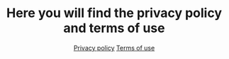 <div align="center">
  <h1> 
    Here you will find the privacy policy and terms of use
  </h1>
  <p>
    <a href="https://github.com/BENx2115/privacy-and-terms/blob/main/privacy-notice.md">Privacy policy</a>
    <a href="https://github.com/BENx2115/privacy-and-terms/blob/main/terms-of-service.md">Terms of use</a>
  </p>
</div>
